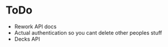 # ToDo

- Rework API docs
- Actual authentication so you cant delete other peoples stuff
- Decks API
